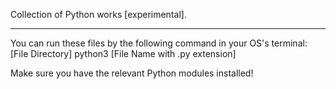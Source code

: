 Collection of Python works [experimental].
***
You can run these files by the following command in your OS's terminal:
[File Directory] python3 [File Name with .py extension]

Make sure you have the relevant Python modules installed! 
